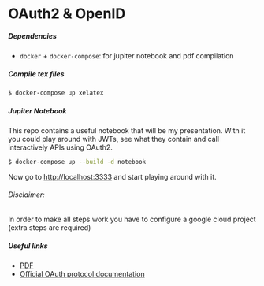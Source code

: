 # OAuth2 & OpenID
##### Dependencies
* `docker` + `docker-compose`: for jupiter notebook and pdf compilation

##### Compile tex files
```sh
$ docker-compose up xelatex
```

##### Jupiter Notebook
This repo contains a useful notebook that will be my presentation.
With it you could play around with JWTs, see what they contain and
call interactively APIs using OAuth2.
```sh
$ docker-compose up --build -d notebook
```
Now go to [http://localhost:3333](http://localhost:3333/notebooks/OAuth2-presentation.ipynb) and start playing around with it.

###### Disclaimer:
In order to make all steps work you have to configure a google cloud project (extra steps are required)

##### Useful links
* [PDF](https://bitbucket.org/ale-cci/tesi-oauth2/downloads/oauth2.pdf)
* [Official OAuth protocol documentation](https://oauth.net/2/)

